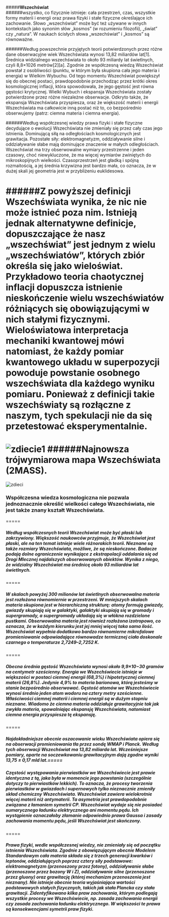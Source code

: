 #####__Wszechświat__  
######wszystko, co fizycznie istnieje: cała przestrzeń, czas, wszystkie formy materii i energii oraz prawa fizyki i stałe fizyczne określające ich zachowanie. Słowo „wszechświat” może być też używane w innych kontekstach jako synonim słów „kosmos” (w rozumieniu filozofii), „świat” czy „natura”. W naukach ścisłych słowa „wszechświat” i „kosmos” są równoważne.

######Według powszechnie przyjętych teorii potwierdzonych przez różne dane obserwacyjne wiek Wszechświata wynosi 13,82 miliardów lat[1]. Średnica widzialnego wszechświata to około 93 miliardy lat świetlnych, czyli 8,8×1026 metrów[2][a]. Zgodnie ze współczesną wiedzą Wszechświat powstał z osobliwości (punktu, w którym była skupiona cała jego materia i energia) w Wielkim Wybuchu. Od tego momentu Wszechświat powiększył się do obecnej postaci, prawdopodobnie przechodząc przez krótki okres kosmologicznej inflacji, która spowodowała, że jego gęstość jest równa gęstości krytycznej. Wielki Wybuch i ekspansja Wszechświata zostały potwierdzone przez różne niezależne obserwacje. Odkryto także, że ekspansja Wszechświata przyspiesza, oraz że większość materii i energii Wszechświata ma całkowicie inną postać niż to, co bezpośrednio obserwujemy (patrz: ciemna materia i ciemna energia).

######Według współczesnej wiedzy prawa fizyki i stałe fizyczne decydujące o ewolucji Wszechświata nie zmieniały się przez cały czas jego istnienia. Dominującą siłą na odległościach kosmologicznych jest grawitacja. Pozostałe siły: elektromagnetyzm, oddziaływanie silne i oddziaływanie słabe mają dominujące znaczenie w małych odległościach. Wszechświat ma trzy obserwowalne wymiary przestrzenne i jeden czasowy, choć niewykluczone, że ma więcej wymiarów zwiniętych do mikroskopijnych wielkości. Czasoprzestrzeń jest gładką i spójną rozmaitością, a jej średnia krzywizna jest bardzo mała, co oznacza, że w dużej skali jej geometria jest w przybliżeniu euklidesowa.

######Z powyższej definicji Wszechświata wynika, że nic nie może istnieć poza nim. Istnieją jednak alternatywne definicje, dopuszczające że nasz „wszechświat” jest jednym z wielu „wszechświatów”, których zbiór określa się jako wieloświat. Przykładowo teoria chaotycznej inflacji dopuszcza istnienie nieskończenie wielu wszechświatów różniących się obowiązującymi w nich stałymi fizycznymi. Wieloświatowa interpretacja mechaniki kwantowej mówi natomiast, że każdy pomiar kwantowego układu w superpozycji powoduje powstanie osobnego wszechświata dla każdego wyniku pomiaru. Ponieważ z definicji takie wszechświaty są rozłączne z naszym, tych spekulacji nie da się przetestować eksperymentalnie.
====
![zdiecie1](http://static.polskieradio.pl/files/59917c19-9fe1-4a9e-8451-c6868c11008c.file)
######Najnowsza trójwymiarowa mapa Wszechświata (2MASS).
=
![zdieci](http://www.sp12.miasto.zgierz.pl/unia-2/kosmos/images/511145578.jpg)

### Współczesna wiedza kosmologiczna nie pozwala jednoznacznie określić wielkości całego Wszechświata, nie jest także znany kształt Wszechświata.
=====
##### Według współczesnych teorii Wszechświat może być płaski lub zakrzywiony. Większość naukowców przyjmuje, że Wszechświat jest płaski, ale na ten temat istnieje wiele różnorakich teorii. Nieznane są także rozmiary Wszechświata, możliwe, że są nieskończone. Badacze podają dolne ograniczenie wynikające z ekstrapolacji oddalania się od Drogi Mlecznej najdalszych obserwowanych obiektów. Wynika z niego, że widzialny Wszechświat ma średnicę około 93 miliardów lat świetlnych.
=====
##### W skalach powyżej 300 milionów lat świetlnych obserwowalna materia jest rozłożona równomiernie w przestrzeni. W mniejszych skalach materia skupiona jest w hierarchiczną strukturę: atomy formują gwiazdy, gwiazdy skupiają się w galaktyki, galaktyki skupiają się w gromady i supergromady, a supergromady układają się w włókna rozdzielone pustkami. Obserwowalna materia jest również rozłożona izotropowo, co oznacza, że w każdym kierunku jest jej mniej więcej taka sama ilość. Wszechświat wypełnia dodatkowo bardzo równomierne mikrofalowe promieniowanie odpowiadające równowadze termicznej ciała doskonale czarnego o temperaturze 2,7249–2,7252 K.
=====
##### Obecna średnia gęstość Wszechświata wynosi około 9,9×10−30 gramów na centymetr sześcienny. Energia we Wszechświecie istnieje w większości w postaci ciemnej energii (68,3%) i hipotetycznej ciemnej materii (26,8%). Jedynie 4,9% to materia barionowa, którą jesteśmy w stanie bezpośrednio obserwować. Gęstość atomów we Wszechświecie wynosi średnio jeden atom wodoru na cztery metry sześcienne. Właściwości ciemnej materii i ciemnej energii są w dużym stopniu nieznane. Wiadomo że ciemna materia oddziałuje grawitacyjnie tak jak zwykła materia, spowalniając ekspansję Wszechświata, natomiast ciemna energia przyspiesza tę ekspansję.
=====
##### Najdokładniejsze obecnie oszacowanie wieku Wszechświata opiera się na obserwacji promieniowania tła przez sondę WMAP i Planck. Według tych obserwacji Wszechświat ma 13,82 miliarda lat. Wcześniejsze pomiary, oparte na soczewkowaniu grawitacyjnym dają zgodne wyniki 13,75 ± 0,17 mld lat.=====
##### Częstość występowania pierwiastków we Wszechświecie jest prawie identyczna z tą, jaka była w momencie jego powstania (szczególnie dotyczy to pierwiastków lekkich). To oznacza, że procesy tworzenia pierwiastków w gwiazdach i supernowych tylko nieznacznie zmieniły skład chemiczny Wszechświata. Wszechświat zawiera wielokrotnie więcej materii niż antymaterii. Ta asymetria jest prawdopodobnie związana z łamaniem symetrii CP. Wszechświat wydaje się nie posiadać sumarycznego ładunku elektrycznego ani momentu pędu. Ich wystąpienie oznaczałoby złamanie odpowiednio prawa Gaussa i zasady zachowania momentu pędu, jeśli Wszechświat jest skończony.
=====
##### Prawa fizyki, wedle współczesnej wiedzy, nie zmieniały się od początku istnienia Wszechświata. Zgodnie z obowiązującym obecnie Modelem Standardowym cała materia składa się z trzech generacji kwarków i leptonów, oddziałujących poprzez cztery siły podstawowe: elektromagnetyzm (przenoszony przez fotony), oddziaływanie słabe (przenoszone przez bozony W i Z), oddziaływanie silne (przenoszone przez gluony) oraz grawitację (której mechanizm przenoszenia jest nieznany). Nie istnieje obecnie teoria wyjaśniająca wartości podstawowych stałych fizycznych, takich jak stała Plancka czy stała grawitacji. Zidentyfikowano kilka praw zachowania, którym podlegają wszystkie procesy we Wszechświecie, np. zasada zachowania energii czy zasada zachowania ładunku elektrycznego. W większości te prawa są konsekwencjami symetrii praw fizyki.
